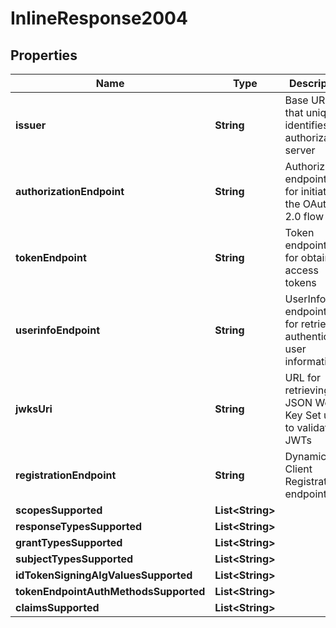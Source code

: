# InlineResponse2004

## Properties
Name | Type | Description | Notes
------------ | ------------- | ------------- | -------------
**issuer** | **String** | Base URL that uniquely identifies the authorization server | 
**authorizationEndpoint** | **String** | Authorization endpoint URL for initiating the OAuth 2.0 flow | 
**tokenEndpoint** | **String** | Token endpoint URL for obtaining access tokens | 
**userinfoEndpoint** | **String** | UserInfo endpoint URL for retrieving authenticated user information |  [optional]
**jwksUri** | **String** | URL for retrieving the JSON Web Key Set used to validate JWTs | 
**registrationEndpoint** | **String** | Dynamic Client Registration endpoint URL | 
**scopesSupported** | **List&lt;String&gt;** |  |  [optional]
**responseTypesSupported** | **List&lt;String&gt;** |  |  [optional]
**grantTypesSupported** | **List&lt;String&gt;** |  |  [optional]
**subjectTypesSupported** | **List&lt;String&gt;** |  |  [optional]
**idTokenSigningAlgValuesSupported** | **List&lt;String&gt;** |  |  [optional]
**tokenEndpointAuthMethodsSupported** | **List&lt;String&gt;** |  |  [optional]
**claimsSupported** | **List&lt;String&gt;** |  |  [optional]
